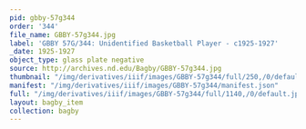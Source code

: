 ```yaml
---
pid: gbby-57g344
order: '344'
file_name: GBBY-57g344.jpg
label: 'GBBY 57G/344: Unidentified Basketball Player - c1925-1927'
_date: 1925-1927
object_type: glass plate negative
source: http://archives.nd.edu/Bagby/GBBY-57g344.jpg
thumbnail: "/img/derivatives/iiif/images/GBBY-57g344/full/250,/0/default.jpg"
manifest: "/img/derivatives/iiif/images/GBBY-57g344/manifest.json"
full: "/img/derivatives/iiif/images/GBBY-57g344/full/1140,/0/default.jpg"
layout: bagby_item
collection: bagby
---
```

